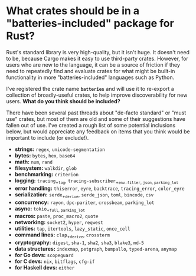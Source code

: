 # What crates should be in a "batteries-included" package for Rust?

Rust's standard library is very high-quality, but it isn't huge. It doesn't need to be, because
Cargo makes it easy to use third-party crates. However, for users who are new to the language, it
can be a source of friction if they need to repeatedly find and evaluate crates for what might be
built-in functionality in more "batteries-included" languages such as Python.

I've registered the crate name **`batteries`** and will use it to re-export a collection of
broadly-useful crates, to help improve discoverability for new users. **What do you think should be
included?**

There have been several past threads about "de-facto standard" or "must use" crates, but most of
them are old and some of their suggestions have fallen out of use. I've created a rough list of some
potential inclusions below, but would appreciate any feedback on items that you think would be
important to include (or exclude!).

- **strings:** `regex`, `unicode-segmentation`
- **bytes:** `bytes`, `hex`, `base64`
- **math:** `num`, `rand`
- **filesystem:** `walkdir`, `glob`
- **benchmarking:** `criterion`
- **logging:** `tracing`<sub>+`log`</sub>, `tracing-subscriber`<sub>+`env-filter`, `json`,
  `parking_lot`</sub>
- **error handling:** `thiserror`, `eyre`, `backtrace`, `tracing_error`, `color_eyre`
- **serialization:** `serde`<sub>+`derive`</sub>, `serde_json`, `toml`, `bincode`, `csv`
- **concurrency:** `rayon`, `dpc-pariter`, `crossbeam`, `parking_lot`
- **async:** `tokio`<sub>+`full`, `parking_lot`</sub>
- **macros:** `paste`, `proc_macro2`, `quote`
- **networking:** `socket2`, `hyper`, `reqwest`
- **utilities:** `tap`, `itertools`, `lazy_static`, `once_cell`
- **command lines:** `clap`<sub>+`derive`</sub>, `crossterm`
- **cryptography:** `digest`, `sha-1`, `sha2`, `sha3`, `blake3`, `md-5`
- **data structures:** `indexmap`, `petgraph`, `bumpallo`, `typed-arena`, `anymap`
- **for Go devs:** `scopeguard`
- **for C devs:** `nix`, `bitflags`, `cfg-if`
- **for Haskell devs:** `either`
